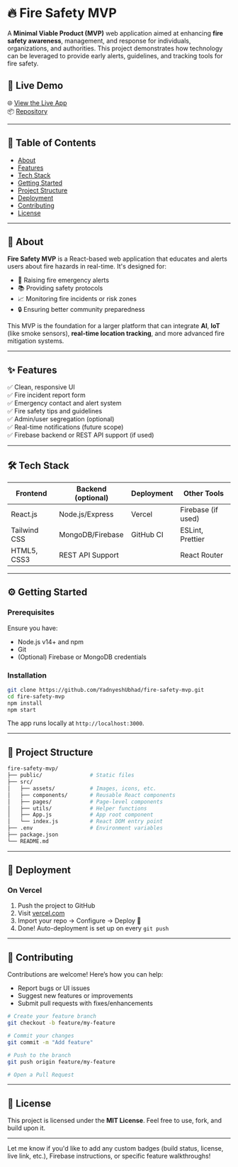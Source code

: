 

# 🔥 Fire Safety MVP

A **Minimal Viable Product (MVP)** web application aimed at enhancing **fire safety awareness**, management, and response for individuals, organizations, and authorities. This project demonstrates how technology can be leveraged to provide early alerts, guidelines, and tracking tools for fire safety.

## 🚀 Live Demo

🌐 [View the Live App](https://fire-safety-mvp.vercel.app/)  
📦 [Repository](https://github.com/YadnyeshUbhad/fire-safety-mvp)

---

## 📌 Table of Contents

- [About](#about)
- [Features](#features)
- [Tech Stack](#tech-stack)
- [Getting Started](#getting-started)
- [Project Structure](#project-structure)
- [Deployment](#deployment)
- [Contributing](#contributing)
- [License](#license)

---

## 🧠 About

**Fire Safety MVP** is a React-based web application that educates and alerts users about fire hazards in real-time. It's designed for:
- 🚨 Raising fire emergency alerts
- 📚 Providing safety protocols
- 📈 Monitoring fire incidents or risk zones
- 🔒 Ensuring better community preparedness

This MVP is the foundation for a larger platform that can integrate **AI**, **IoT** (like smoke sensors), **real-time location tracking**, and more advanced fire mitigation systems.

---

## ✨ Features

✅ Clean, responsive UI  
✅ Fire incident report form  
✅ Emergency contact and alert system  
✅ Fire safety tips and guidelines  
✅ Admin/user segregation (optional)  
✅ Real-time notifications (future scope)  
✅ Firebase backend or REST API support (if used)  

---

## 🛠️ Tech Stack

| Frontend   | Backend (optional) | Deployment | Other Tools         |
|------------|--------------------|------------|----------------------|
| React.js   | Node.js/Express    | Vercel     | Firebase (if used)   |
| Tailwind CSS | MongoDB/Firebase  | GitHub CI  | ESLint, Prettier     |
| HTML5, CSS3 | REST API Support   |            | React Router         |

---

## ⚙️ Getting Started

### Prerequisites

Ensure you have:

- Node.js v14+ and npm
- Git
- (Optional) Firebase or MongoDB credentials

### Installation

```bash
git clone https://github.com/YadnyeshUbhad/fire-safety-mvp.git
cd fire-safety-mvp
npm install
npm start
```

The app runs locally at `http://localhost:3000`.

---

## 📁 Project Structure

```bash
fire-safety-mvp/
├── public/               # Static files
├── src/
│   ├── assets/           # Images, icons, etc.
│   ├── components/       # Reusable React components
│   ├── pages/            # Page-level components
│   ├── utils/            # Helper functions
│   ├── App.js            # App root component
│   └── index.js          # React DOM entry point
├── .env                  # Environment variables
├── package.json
└── README.md
```

---

## 🚢 Deployment

### On Vercel

1. Push the project to GitHub
2. Visit [vercel.com](https://vercel.com/)
3. Import your repo → Configure → Deploy 🚀
4. Done! Auto-deployment is set up on every `git push`

---

## 🤝 Contributing

Contributions are welcome! Here’s how you can help:

- Report bugs or UI issues
- Suggest new features or improvements
- Submit pull requests with fixes/enhancements

```bash
# Create your feature branch
git checkout -b feature/my-feature

# Commit your changes
git commit -m "Add feature"

# Push to the branch
git push origin feature/my-feature

# Open a Pull Request
```

---

## 📜 License

This project is licensed under the **MIT License**. Feel free to use, fork, and build upon it.

---



Let me know if you'd like to add any custom badges (build status, license, live link, etc.), Firebase instructions, or specific feature walkthroughs!
